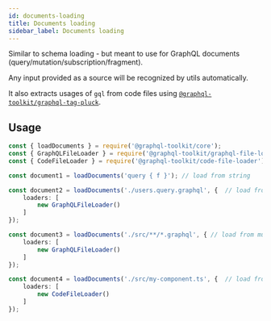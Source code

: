 ```yaml
---
id: documents-loading
title: Documents loading
sidebar_label: Documents loading
---
```


Similar to schema loading - but meant to use for GraphQL documents (query/mutation/subscription/fragment).

Any input provided as a source will be recognized by utils automatically.

It also extracts usages of `gql` from code files using [`@graphql-toolkit/graphql-tag-pluck`](/docs/graphql-tag-pluck).

## Usage

```ts
const { loadDocuments } = require('@graphql-toolkit/core');
const { GraphQLFileLoader } = require('@graphql-toolkit/graphql-file-loader');
const { CodeFileLoader } = require('@graphql-toolkit/code-file-loader');

const document1 = loadDocuments('query { f }'); // load from string

const document2 = loadDocuments('./users.query.graphql', {  // load from a single file
    loaders: [
        new GraphQLFileLoader()
    ]
});

const document3 = loadDocuments('./src/**/*.graphql', { // load from multiple files using glob
    loaders: [
        new GraphQLFileLoader()
    ]
});

const document4 = loadDocuments('./src/my-component.ts', {  // load from code file
    loaders: [
        new CodeFileLoader()
    ]
});


```
